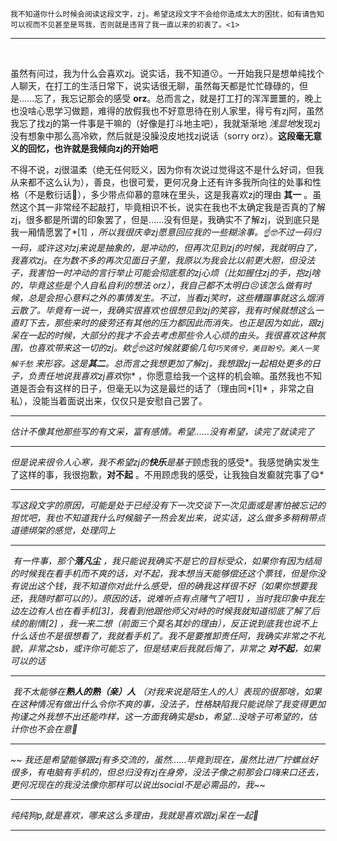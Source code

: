 `我不知道你什么时候会阅读这段文字，zj。希望这段文字不会给你造成太大的困扰，如有请告知可以视而不见甚至是骂我，否则就是违背了我一直以来的初衷了。<1>`

---

​

虽然有问过，我为什么会喜欢zj。说实话，我不知道😗。一开始我只是想单纯找个人聊天，在打工的生活日常下，说实话很无聊，虽然每天都是忙忙碌碌的，但是......忘了，我忘记那会的感受
**orz**。总而言之，就是打工打的浑浑噩噩的，晚上也没啥心思学习做题，难得的放假我也不好意思待在别人家里，得亏有zj阿，虽然我忘了找zj的第一件事是干嘛的（好像是打斗地主吧），我就渐渐地
*浅显地*发现zj没有想象中那么高冷欸，然后就是没臊没皮地找zj说话（sorry orz）。**这段毫无意义的回忆，也许就是我倾向zj的开始吧**

​ 不得不说，zj很温柔（绝无任何贬义，因为你有次说过觉得这不是什么好词，但我从来都不这么认为），善良，也很可爱，更何况身上还有许多我所向往的处事和性格（不是敷衍话😤），多少带点仰慕的意味在里头，这是我喜欢zj的理由
**其一**
。虽然这个其一非常经不起敲打，毕竟相识不长，说实在我也不太确定我是否真的了解zj，很多都是所谓的印象罢了，但是......没有但是，我确实不了解zj，说到底只是我一厢情愿罢了*[1]
*，所以我很庆幸zj愿意回应我的一些糊涂事。☝️🤓不过一码归一码，或许这对zj来说是抽象的，是冲动的，但再次见到zj的时候，我就明白了，我喜欢zj。在为数不多的再次见面日子里，我原以为我会比以前更大胆，但没法子，我害怕一时冲动的言行举止可能会彻底惹的zj心烦（比如握住zj的手，抱zj啥的，毕竟这些是个人自私自利的想法
orz），我自己都不太明白😣该怎么做有时候，总是会担心意料之外的事情发生。不过，当看zj笑时，这些糟蹋事就这么烟消云散了。毕竟有一说一，我确实很喜欢也很想见到zj的笑容，我有时候就想这么一直盯下去，那些来时的疲劳还有其他的压力都因此而消失。也正是因为如此，跟zj呆在一起的时候，大部分的我才不会去考虑那些令人心烦的由头。我很喜欢这种氛围，也喜欢带来这一切的zj。欸☝️🤓这时候就要偷几句`巧笑倩兮，美目盼兮。美人一笑解千愁`
来形容。这是**其二**。总而言之我想更加了解zj，我想跟zj一起相处更多的日子，负责任地说我喜欢zj喜欢*你*
，你愿意给我一个这样的机会嘛。虽然我也不知道是否会有这样的日子，但毫无以为这是最烂的话了（理由同*[1]*
，非常之自私），没能当着面说出来，仅仅只是安慰自己罢了。



---

​    *估计不像其他那些写的有文采，富有感情。希望......没有希望，读完了就读完了*

---

​    *但是说来很令人心寒，我不希望zj的**快乐**是基于*顾虑我的感受*。我感觉确实发生了这样的事，我很抱歉，**对不起**
。不用顾虑我的感受，让我独自发癫就完事了😋*

---

​
*写这段文字的原因，可能是处于已经没有下一次交谈下一次见面或是害怕被忘记的担忧吧，我也不知道我什么时候脑子一热会发出来，说实话，这么做多多稍稍带点道德绑架的感觉，处理同上*

---

​    *有一件事，那个**落凡尘**
，我只能说我确实不是它的目标受众，如果你有因为结局的时候我在看手机而不爽的话，对不起，我本想当天能够偿还这个票钱，但是你没有说出这个钱，我不知道你对此什么感受，但的确我这样很不好（如果你想要我还，我随时都可以的）。原因的话，说难听点有点赌气了吧[1]
，当时我印象中我左边左边有人也在看手机[3]，我看到他跟他师父对峙的时候我就知道彻底了解了后续的剧情[2]
，我一来二想（前面三个莫名其妙的理由），反正说到底我也说不上什么话也不是很想看了，我就看手机了。我不是要推卸责任阿，我确实非常之不礼貌，非常之sb，或许你可能忘了，但是结束后我就后悔了，非常之
**对不起**，如果可以的话*

---

​    *我不太能够在**熟人的熟（亲）人**
（对我来说是陌生人的人）表现的很那啥，如果在这种情况有做出什么令你不爽的事，没法子，性格缺陷我只能说除了我变得更加拘谨之外我想不出还能咋样，这一方面我确实是sb，希望...没啥子可希望的，估计你也不会在意🫤*

---

​~~
*我还是希望能够跟zj有多交流的，虽然......毕竟到现在，虽然比进厂拧螺丝好很多，有电脑有手机的，但总归没有zj在身旁，没法子像之前那会口嗨来口还去，更何况现在的我没法像你那样可以说出social不是必需品的，我*~~

---

*纯纯狗p,就是喜欢，哪来这么多理由，我就是喜欢跟zj呆在一起🫤*

---

